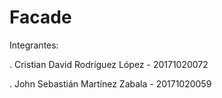 # Facade

Integrantes: 

. Cristian David Rodríguez López - 20171020072 

. John Sebastián Martínez Zabala - 20171020059
 
